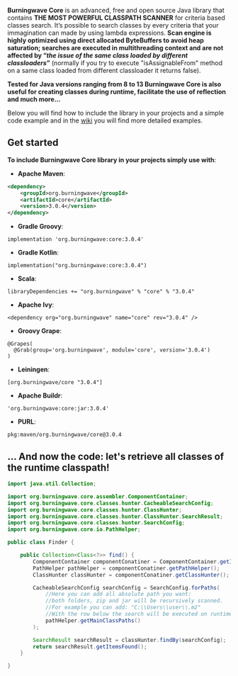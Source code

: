 **Burningwave Core** is an advanced, free and open source Java library that contains **THE MOST POWERFUL CLASSPATH SCANNER** for criteria based classes search.
It’s possible to search classes by every criteria that your immagination can made by using lambda expressions. **Scan engine is highly optimized using direct allocated ByteBuffers to avoid heap saturation; searches are executed in multithreading context and are not affected by “_the issue of the same class loaded by different classloaders_”** (normally if you try to execute "isAssignableFrom" method on a same class loaded from different classloader it returns false).

**Tested for Java versions ranging from 8 to 13 Burningwave Core is also useful for creating classes during runtime, facilitate the use of reflection and much more...**

Below you will find how to include the library in your projects and a simple code example and in the [wiki](https://github.com/burningwave/core/wiki) you will find more detailed examples.

## Get started

**To include Burningwave Core library in your projects simply use with**:

* **Apache Maven**:
```xml
<dependency>
    <groupId>org.burningwave</groupId>
    <artifactId>core</artifactId>
    <version>3.0.4</version>
</dependency>
```

* **Gradle Groovy**:
```
implementation 'org.burningwave:core:3.0.4'
```

* **Gradle Kotlin**:
```
implementation("org.burningwave:core:3.0.4")
```

* **Scala**:
```
libraryDependencies += "org.burningwave" % "core" % "3.0.4"
```

* **Apache Ivy**:
```
<dependency org="org.burningwave" name="core" rev="3.0.4" />
```

* **Groovy Grape**:
```
@Grapes(
  @Grab(group='org.burningwave', module='core', version='3.0.4')
)
```

* **Leiningen**:
```
[org.burningwave/core "3.0.4"]
```

* **Apache Buildr**:
```
'org.burningwave:core:jar:3.0.4'
```

* **PURL**:
```
pkg:maven/org.burningwave/core@3.0.4
```

## ... And now the code: let's retrieve all classes of the runtime classpath!
```java
import java.util.Collection;

import org.burningwave.core.assembler.ComponentContainer;
import org.burningwave.core.classes.hunter.CacheableSearchConfig;
import org.burningwave.core.classes.hunter.ClassHunter;
import org.burningwave.core.classes.hunter.ClassHunter.SearchResult;
import org.burningwave.core.classes.hunter.SearchConfig;
import org.burningwave.core.io.PathHelper;

public class Finder {

	public Collection<Class<?>> find() {
		ComponentContainer componentConatiner = ComponentContainer.getInstance();
		PathHelper pathHelper = componentConatiner.getPathHelper();
		ClassHunter classHunter = componentConatiner.getClassHunter();

		CacheableSearchConfig searchConfig = SearchConfig.forPaths(
			//Here you can add all absolute path you want:
			//both folders, zip and jar will be recursively scanned.
			//For example you can add: "C:\\Users\\user\\.m2"
			//With the row below the search will be executed on runtime Classpaths
			pathHelper.getMainClassPaths()
		);

		SearchResult searchResult = classHunter.findBy(searchConfig);
		return searchResult.getItemsFound();
	}

}
```
